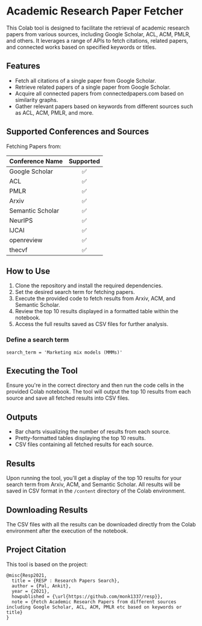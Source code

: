 # Academic Research Paper Fetcher

This Colab tool is designed to facilitate the retrieval of academic research papers from various sources, including Google Scholar, ACL, ACM, PMLR, and others. It leverages a range of APIs to fetch citations, related papers, and connected works based on specified keywords or titles.

## Features

- Fetch all citations of a single paper from Google Scholar.
- Retrieve related papers of a single paper from Google Scholar.
- Acquire all connected papers from connectedpapers.com based on similarity graphs.
- Gather relevant papers based on keywords from different sources such as ACL, ACM, PMLR, and more.

## Supported Conferences and Sources

Fetching Papers from:

| Conference Name  | Supported |
|------------------|:---------:|
| Google Scholar   | ✅        |
| ACL              | ✅        |
| PMLR             | ✅        |
| Arxiv            | ✅        |
| Semantic Scholar | ✅        |
| NeurIPS          | ✅        |
| IJCAI            | ✅        |
| openreview       | ✅        |
| thecvf           | ✅        |

## How to Use

1. Clone the repository and install the required dependencies.
2. Set the desired search term for fetching papers.
3. Execute the provided code to fetch results from Arxiv, ACM, and Semantic Scholar.
4. Review the top 10 results displayed in a formatted table within the notebook.
5. Access the full results saved as CSV files for further analysis.

### Define a search term
` search_term = 'Marketing mix models (MMMs)' `

## Executing the Tool

Ensure you're in the correct directory and then run the code cells in the provided Colab notebook. The tool will output the top 10 results from each source and save all fetched results into CSV files.

## Outputs

- Bar charts visualizing the number of results from each source.
- Pretty-formatted tables displaying the top 10 results.
- CSV files containing all fetched results for each source.

## Results

Upon running the tool, you'll get a display of the top 10 results for your search term from Arxiv, ACM, and Semantic Scholar. All results will be saved in CSV format in the `/content` directory of the Colab environment.

## Downloading Results

The CSV files with all the results can be downloaded directly from the Colab environment after the execution of the notebook.

## Project Citation

This tool is based on the project:

```plaintext
@misc{Resp2021,
  title = {RESP : Research Papers Search},
  author = {Pal, Ankit},
  year = {2021},
  howpublished = {\url{https://github.com/monk1337/resp}},
  note = {Fetch Academic Research Papers from different sources including Google Scholar, ACL, ACM, PMLR etc based on keywords or title}
}
```
